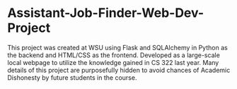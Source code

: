 # Assistant-Job-Finder-Web-Dev-Project

This project was created at WSU using Flask and SQLAlchemy in Python as the backend and HTML/CSS as the frontend.
Developed as a large-scale local webpage to utilize the knowledge gained in CS 322 last year.
Many details of this project are purposefully hidden to avoid chances of Academic Dishonesty by future students in the course.
